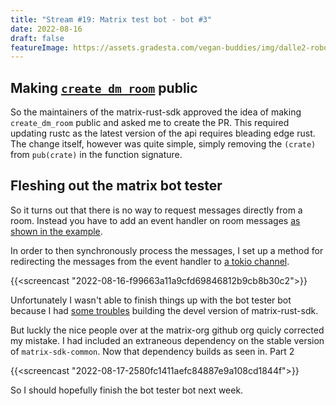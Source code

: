 ```yaml
---
title: "Stream #19: Matrix test bot - bot #3"
date: 2022-08-16
draft: false
featureImage: https://assets.gradesta.com/vegan-buddies/img/dalle2-robot1.png
---
```


Making [`create_dm_room`](https://github.com/matrix-org/matrix-rust-sdk/issues/908#issuecomment-1216439984) public
-------------------------------------

So the maintainers of the matrix-rust-sdk approved the idea of making `create_dm_room` public and asked me to create the PR. This required updating rustc as the latest version of the api requires bleading edge rust. The change itself, however was quite simple, simply removing the `(crate)` from `pub(crate)` in the function signature. 

Fleshing out the matrix bot tester
------------------------------------------

So it turns out that there is no way to request messages directly from a room. Instead you have to add an event handler on room messages [as shown in the example](https://github.com/matrix-org/matrix-rust-sdk/blob/06f39696d30541aa5a291fbd15dfa93dfc8112f9/examples/command_bot/src/main.rs#L69).

In order to then synchronously process the messages, I set up a method for redirecting the messages from the event handler to [a tokio channel](https://tokio.rs/tokio/tutorial/channels).

{{<screencast "2022-08-16-f99663a11a9cfd69846812b9cb8b30c2">}}

Unfortunately I wasn't able to finish things up with the bot tester bot because I had [some troubles](https://github.com/matrix-org/matrix-rust-sdk/issues/908#issuecomment-1217088218) building the devel version of matrix-rust-sdk.

But luckly the nice people over at the matrix-org github org quicly corrected my mistake. I had included an extraneous dependency on the stable version of `matrix-sdk-common`. Now that dependency builds as seen in. Part 2

{{<screencast "2022-08-17-2580fc1411aefc84887e9a108cd1844f">}}

So I should hopefully finish the bot tester bot next week.
